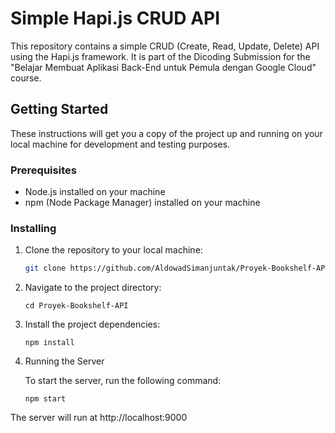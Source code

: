 # Simple Hapi.js CRUD API

This repository contains a simple CRUD (Create, Read, Update, Delete) API using the Hapi.js framework. It is part of the Dicoding Submission for the "Belajar Membuat Aplikasi Back-End untuk Pemula dengan Google Cloud" course.

## Getting Started

These instructions will get you a copy of the project up and running on your local machine for development and testing purposes.

### Prerequisites

- Node.js installed on your machine
- npm (Node Package Manager) installed on your machine

### Installing

1. Clone the repository to your local machine:

   ```bash
   git clone https://github.com/AldowadSimanjuntak/Proyek-Bookshelf-API.git
   ```
2. Navigate to the project directory:
   ```
   cd Proyek-Bookshelf-API
   ```
3. Install the project dependencies:
   ```
   npm install
   ```
4. Running the Server

    To start the server, run the following command:
   ```
   npm start
   ```
The server will run at http://localhost:9000
